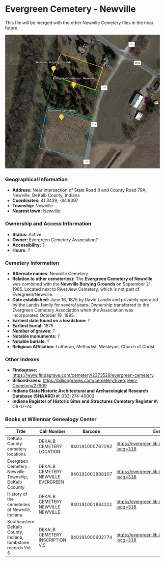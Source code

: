 # Evergreen Cemetery - Newville

This file will be merged with the other Newville Cemetery files in the near future.

![Newville Cemetery on Google Earth](https://github.com/FyoAtEPL/DeKalbCemeteries/blob/main/images/mapImages/NewvilleEarth.png "Newville Cemetery on Google Earth")

### Geographical Information
- **Address:** Near intersection of State Road 8 and County Road 79A, Newville, DeKalb County, Indiana 
- **Coordinates:** 41.3439, -84.8397
- **Township:** Newville
- **Nearest town:** Newville

### Ownership and Access Information
- **Status:** Active
- **Owner:** Evergreen Cemetery Association?
- **Accessibility:** ?
- **Hours:** ?

### Cemetery Information
- **Alternate names:** Newville Cemetery
- **Relation to other cemeteries):** The **Evergreen Cemetery of Newville** was combined with the **Newville Burying Grounds** on September 21, 1985. Located next to Riverview Cemetery, which is not part of Evergreen/Newville.
- **Date established:** June 16, 1875 by David Landis and privately operated by the Landis family for several years. Ownership transferred to the Evergreen Cemetery Association when the Association was incorporated October 19, 1895.
- **Earliest date found on a headstone:** ?
- **Earliest burial:** 1875
- **Number of graves:** ?
- **Notable monuments:** ?
- **Notable burials:** ?
- **Religious Affiliation:** Lutheran, Methodist, Wesleyan, Church of Christ

### Other Indexes
- **Findagrave:** https://www.findagrave.com/cemetery/2373529/evergreen-cemetery
- **BillionGraves:** https://billiongraves.com/cemetery/Evergreen-Cemetery/27909
- **Indiana State Historic Architectural and Archaeological Research Database (SHAARD) #:** 033-274-40002
- **Indiana Register of Historic Sites and Structures Cemetery Register #:** CR-17-24


### Books at Willennar Genealogy Center
| Title | Call Number | Barcode | Evergreen Record |
| ------------ | ------------ | ------------ | ------------ |
| DeKalb County cemetery locations | DEKALB CEMETERY LOCATION | 840191000767292 | https://evergreen.lib.in.us/eg/opac/record/20670319?locg=318 |
| Evergreen Cemetery : Newville Township, DeKalb Ccounty | DEKALB CEMETERY NEWVILLE EVERGREEN | 840191001888107 | https://evergreen.lib.in.us/eg/opac/record/20687656?locg=318 |
| History of the cemeteries of Newville, Indiana | DEKALB CEMETERY NEWVILLE NEWVILLE | 840191001884221 | https://evergreen.lib.in.us/eg/opac/record/20714472?locg=318 |
| Southeastern DeKalb County, Indiana, tombstone records Vol. 5 | DEKALB CEMETERY INSCRIPTION V.5 | 840191000602774 | https://evergreen.lib.in.us/eg/opac/record/20670314?locg=318 |


